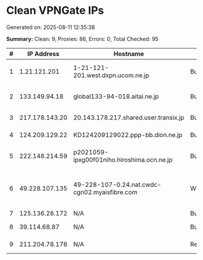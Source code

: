 # Clean VPNGate IPs
Generated on: 2025-08-11 12:35:38

**Summary:** Clean: 9, Proxies: 86, Errors: 0, Total Checked: 95

| # | IP Address | Hostname | Type | Country | Provider |
|---|------------|----------|------|---------|----------|
| 1 | 1.21.121.201 | 1-21-121-201.west.dxpn.ucom.ne.jp | Business | JP | ARTERIA Networks Corporation |
| 2 | 133.149.94.18 | global133-94-018.aitai.ne.jp | Business | JP | Community Network Center Inc. |
| 3 | 217.178.143.20 | 20.143.178.217.shared.user.transix.jp | Business | JP | INTERNET MULTIFEED CO. |
| 4 | 124.209.129.22 | KD124209129022.ppp-bb.dion.ne.jp | Business | JP | KDDI CORPORATION |
| 5 | 222.148.214.59 | p2021059-ipxg00f01niho.hiroshima.ocn.ne.jp | Business | JP | NTT Communications Corporation |
| 6 | 49.228.107.135 | 49-228-107-0.24.nat.cwdc-cgn02.myaisfibre.com | Wireless | TH | ADVANCED WIRELESS NETWORK COMPANY LIMITED |
| 7 | 125.136.28.172 | N/A | Business | KR | Korea Telecom |
| 8 | 39.114.68.87 | N/A | Business | KR | SK Broadband Co Ltd |
| 9 | 211.204.78.178 | N/A | Residential | KR | SK Broadband Co Ltd |
